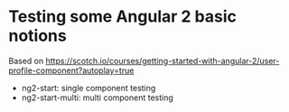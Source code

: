 # Testing some Angular 2 basic notions

Based on https://scotch.io/courses/getting-started-with-angular-2/user-profile-component?autoplay=true

* ng2-start: single component testing
* ng2-start-multi: multi component testing